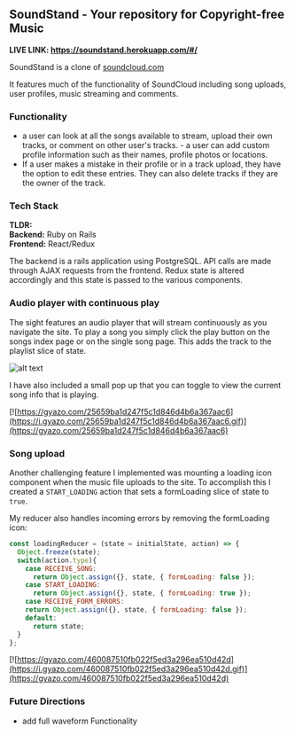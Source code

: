 ## SoundStand - Your repository for Copyright-free Music

**LIVE LINK:   https://soundstand.herokuapp.com/#/**

SoundStand is a clone of [soundcloud.com](https://soundcloud.com)

It features much of the functionality of SoundCloud including song uploads, user profiles, music streaming and comments.



### Functionality

- a user can look at all the songs available to stream, upload their own tracks, or comment on other user's tracks. - a user can add custom profile information such as their names, profile photos or locations.
- If a user makes a mistake in their profile or in a track upload, they have the option to edit these entries. They can also delete tracks if they are the owner of the track.

### Tech Stack

**TLDR:**<br>
**Backend:** Ruby on Rails<br>
**Frontend:** React/Redux

The backend is a rails application using PostgreSQL. API calls are made through AJAX requests from the frontend. Redux state is altered accordingly and this state is passed to the various components.

### Audio player with continuous play

The sight features an audio player that will stream continuously as you navigate the site. To play a song you simply click the play button on the songs index page or on the single song page. This adds the track to the playlist slice of state.

![alt text](http://res.cloudinary.com/dmzulpcul/image/upload/v1512165698/Screen_Shot_2017-12-01_at_1.58.45_PM_xe6aws.png)

I have also included a small pop up that you can toggle to view the current song info that is playing.

[![https://gyazo.com/25659ba1d247f5c1d846d4b6a367aac6](https://i.gyazo.com/25659ba1d247f5c1d846d4b6a367aac6.gif)](https://gyazo.com/25659ba1d247f5c1d846d4b6a367aac6)


### Song upload

Another challenging feature I implemented was mounting a loading icon component when the music file uploads to the site. To accomplish this I created a `START_LOADING` action that sets a formLoading slice of state to `true`.

My reducer also handles incoming errors by removing the formLoading icon:

```javascript
const loadingReducer = (state = initialState, action) => {
  Object.freeze(state);
  switch(action.type){
    case RECEIVE_SONG:
      return Object.assign({}, state, { formLoading: false });
    case START_LOADING:
      return Object.assign({}, state, { formLoading: true });
    case RECEIVE_FORM_ERRORS:
    return Object.assign({}, state, { formLoading: false });
    default:
      return state;
  }
};
```



[![https://gyazo.com/460087510fb022f5ed3a296ea510d42d](https://i.gyazo.com/460087510fb022f5ed3a296ea510d42d.gif)](https://gyazo.com/460087510fb022f5ed3a296ea510d42d)

### Future Directions

- add full waveform Functionality
